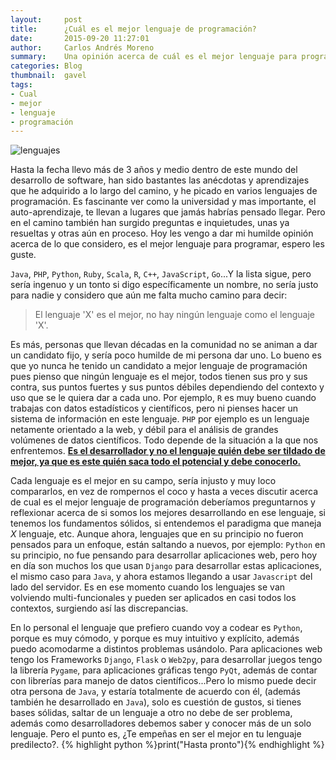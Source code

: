 ```yaml
---
layout:     post
title:      ¿Cuál es el mejor lenguaje de programación?
date:       2015-09-20 11:27:01
author:     Carlos Andrés Moreno
summary:    Una opinión acerca de cuál es el mejor lenguaje para programar.
categories: Blog
thumbnail:  gavel
tags:
- Cual
- mejor
- lenguaje
- programación
---
```


![lenguajes][1]

Hasta la fecha llevo más de 3 años y medio dentro de este mundo del desarrollo de software, han sido bastantes las anécdotas y aprendizajes que he adquirido a lo largo del camino, y he picado en varios lenguajes de programación. Es fascinante ver como la universidad y mas importante, el auto-aprendizaje, te llevan a lugares que jamás habrías pensado llegar. Pero en el camino también han surgido preguntas e inquietudes, unas ya resueltas y otras aún en proceso. Hoy les vengo a dar mi humilde opinión acerca de lo que considero, es el mejor lenguaje para programar, espero les guste.

`Java`, `PHP`, `Python`, `Ruby`, `Scala`, `R`, `C++`, `JavaScript`, `Go`...Y la lista sigue, pero sería ingenuo y un tonto si digo específicamente un nombre, no sería justo para nadie y considero que aún me falta mucho camino para decir:

>El lenguaje 'X' es el mejor, no hay ningún lenguaje como el lenguaje 'X'.

Es más, personas que llevan décadas en la comunidad no se animan a dar un candidato fijo, y sería poco humilde de mi persona dar uno. Lo bueno es que yo nunca he tenido un candidato a mejor lenguaje de programación pues pienso que ningún lenguaje es el mejor, todos tienen sus pro y sus contra, sus puntos fuertes y sus puntos débiles dependiendo del contexto y uso que se le quiera dar a cada uno. Por ejemplo, `R` es muy bueno cuando trabajas con datos estadísticos y científicos, pero ni pienses hacer un sistema de información en este lenguaje. `PHP` por ejemplo es un lenguaje netamente orientado a la web, y débil para el análisis de grandes volúmenes de datos científicos. Todo depende de la situación a la que nos enfrentemos. <ins>**Es el desarrollador y no el lenguaje quién debe ser tildado de mejor, ya que es este quién saca todo el potencial y debe conocerlo.**</ins> 

Cada lenguaje es el mejor en su campo, sería injusto y muy loco compararlos, en vez de rompernos el coco y hasta a veces discutir acerca de cual es el mejor lenguaje de programación deberíamos preguntarnos y reflexionar acerca de si somos los mejores desarrollando en ese lenguaje, si tenemos los fundamentos sólidos, si entendemos el paradigma que maneja _X_ lenguaje, etc. Aunque ahora, lenguajes que en su principio no fueron pensados para un enfoque, están saltando a nuevos, por ejemplo: `Python` en su principio, no fue pensando para desarrollar aplicaciones web, pero hoy en día son muchos los que usan `Django` para desarrollar estas aplicaciones, el mismo caso para `Java`, y ahora estamos llegando a usar `Javascript` del lado del servidor. Es en ese momento cuando los lenguajes se van volviendo multi-funcionales y pueden ser aplicados en casi todos los contextos, surgiendo así las discrepancias.

En lo personal el lenguaje que prefiero cuando voy a codear es `Python`, porque es muy cómodo, y porque es muy intuitivo y explícito, además puedo acomodarme a distintos problemas usándolo. Para aplicaciones web tengo los Frameworks `Django`, `Flask` o `Web2py`, para desarrollar juegos tengo la librería `Pygame`, para aplicaciones gráficas tengo `PyQt`, además de contar con librerías para manejo de datos científicos...Pero lo mismo puede decir otra persona de `Java`, y estaría totalmente de acuerdo con él, (además también he desarrollado en `Java`), solo es cuestión de gustos, si tienes bases sólidas, saltar de un lenguaje a otro no debe de ser problema, además como desarrolladores debemos saber y conocer más de un solo lenguaje. Pero el punto es, ¿Te empeñas en ser el mejor en tu lenguaje predilecto?.
{% highlight python %}print("Hasta pronto"){% endhighlight %}

[1]:../../../../../../images/2015-09-20/lenguajes.jpg